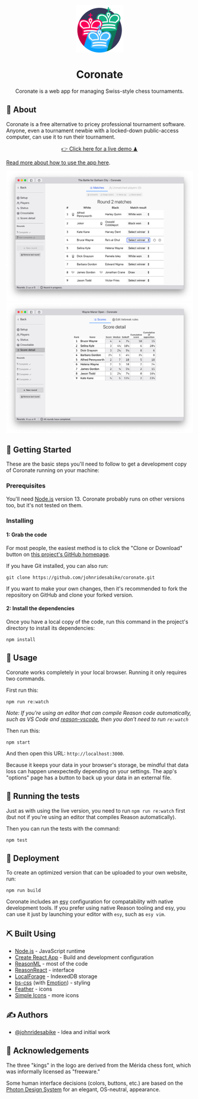 <div align="center">
<img alt="Logo" src="graphics-src/icon-min.svg" height="128" width="128" />
<h1>Coronate</h1>
</div>

<p align="center">Coronate is a web app for managing Swiss-style chess tournaments.</p>

## 🧐 About

Coronate is a free alternative to pricey professional tournament software.
Anyone, even a tournament newbie with a locked-down public-access computer, can
use it to run their tournament.

<p align="center"><a href="https://johnridesa.bike/coronate/">👉 Click here for a live demo ♟</a></p>

[Read more about how to use the app here](https://johnridesa.bike/software/coronate/).

![Round screenshot](./screenshot-round.png)
![Scoring screenshot](./screenshot-score-detail.png)

## 🏁 Getting Started

These are the basic steps you'll need to follow to get a development copy of
Coronate running on your machine:

### Prerequisites

You'll need [Node.js](https://nodejs.org/) version 13. Coronate probably runs
on other versions too, but it's not tested on them.

### Installing

#### 1: Grab the code

For most people, the easiest method is to click the "Clone or Download" button
on [this project's GitHub homepage](https://github.com/johnridesabike/coronate).

If you have Git installed, you can also run:
```
git clone https://github.com/johnridesabike/coronate.git
```

If you want to make your own changes, then it's recommended to fork the
repository on GitHub and clone your forked version.

#### 2: Install the dependencies

Once you have a local copy of the code, run this command in the project's
directory to install its dependencies:
```
npm install
```

## 🎈 Usage

Coronate works completely in your local browser. Running it only requires two 
commands.

First run this:

```
npm run re:watch
```

*Note: If you're using an editor that can compile Reason code automatically,
such as VS Code and
[reason-vscode](https://marketplace.visualstudio.com/items?itemName=jaredly.reason-vscode),
then you don't need to run `re:watch`*

Then run this:

```
npm start
```

And then open this URL: `http://localhost:3000`.

Because it keeps your data in your browser's storage, be mindful that data loss
can happen unexpectedly depending on your settings. The app's "options" page has
a button to back up your data in an external file.

## 🔧 Running the tests

Just as with using the live version, you need to run `npm run re:watch` first
(but not if you're using an editor that compiles Reason automatically).

Then you can run the tests with the command:
```
npm test
```

## 🚀 Deployment 

To create an optimized version that can be uploaded to your own website, run:

```
npm run build
```

Coronate includes an [esy](https://esy.sh/) configuration for compatability with
native development tools. If you prefer using native Reason tooling and esy, you
can use it just by launching your editor with `esy`, such as `esy vim`.

## ⛏️ Built Using

- [Node.js](https://nodejs.org/en/) - JavaScript runtime
- [Create React App](https://create-react-app.dev) - Build and development configuration
- [ReasonML](https://reasonml.github.io) - most of the code
- [ReasonReact](https://reasonml.github.io/reason-react/) - interface
- [LocalForage](https://localforage.github.io/localForage/) - IndexedDB storage
- [bs-css](https://github.com/SentiaAnalytics/bs-css) (with [Emotion](https://emotion.sh/)) - styling
- [Feather](https://feathericons.com/) - icons
- [Simple Icons](http://simpleicons.org/) - more icons

## ✍️ Authors

- [@johnridesabike](https://github.com/johnridesabike) - Idea and initial work

## 🎉 Acknowledgements 

The three "kings" in the logo are derived from the Mérida chess font, which was 
informally licensed as "freeware."

Some human interface decisions (colors, buttons, etc.) are based on the
[Photon Design System](https://design.firefox.com/photon/) for an elegant,
OS-neutral, appearance.

